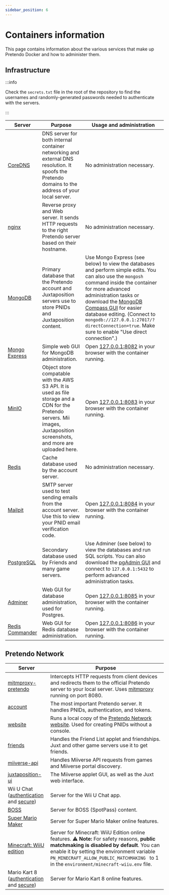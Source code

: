 ```yaml
---
sidebar_position: 6
---
```


# Containers information

This page contains information about the various services that make up Pretendo Docker and how to administer them.

## Infrastructure

:::info

Check the `secrets.txt` file in the root of the repository to find the usernames and randomly-generated passwords needed
to authenticate with the servers.

:::

| Server                                                          | Purpose                                                                                                                                                                        | Usage and administration                                                                                                                                                                                                                                                                                                                                                                                          |
| --------------------------------------------------------------- | ------------------------------------------------------------------------------------------------------------------------------------------------------------------------------ | ----------------------------------------------------------------------------------------------------------------------------------------------------------------------------------------------------------------------------------------------------------------------------------------------------------------------------------------------------------------------------------------------------------------- |
| [CoreDNS](https://coredns.io/)                                  | DNS server for both internal container networking and external DNS resolution. It spoofs the Pretendo domains to the address of your local server.                             | No administration necessary.                                                                                                                                                                                                                                                                                                                                                                                      |
| [nginx](https://nginx.org/en/)                                  | Reverse proxy and Web server. It sends HTTP requests to the right Pretendo server based on their hostname.                                                                     | No administration necessary.                                                                                                                                                                                                                                                                                                                                                                                      |
| [MongoDB](https://www.mongodb.com/)                             | Primary database that the Pretendo account and Juxtaposition servers use to store PNIDs and Juxtaposition content.                                                             | Use Mongo Express (see below) to view the databases and perform simple edits. You can also use the `mongosh` command inside the container for more advanced administration tasks or download the [MongoDB Compass GUI](https://www.mongodb.com/products/tools/compass) for easier database editing. (Connect to `mongodb://127.0.0.1:27017/?directConnection=true`. Make sure to enable "Use direct connection".) |
| [Mongo Express](https://github.com/mongo-express/mongo-express) | Simple web GUI for MongoDB administration.                                                                                                                                     | Open [127.0.0.1:8082](http://127.0.0.1:8082) in your browser with the container running.                                                                                                                                                                                                                                                                                                                          |
| [MinIO](https://min.io/)                                        | Object store compatable with the AWS S3 API. It is used as file storage and a CDN for the Pretendo servers. Mii images, Juxtaposition screenshots, and more are uploaded here. | Open [127.0.0.1:8083](http://127.0.0.1:8083) in your browser with the container running.                                                                                                                                                                                                                                                                                                                          |
| [Redis](https://redis.io/)                                      | Cache database used by the account server.                                                                                                                                     | No administration necessary.                                                                                                                                                                                                                                                                                                                                                                                      |
| [Mailpit](https://mailpit.axllent.org/)                         | SMTP server used to test sending emails from the account server. Use this to view your PNID email verification code.                                                           | Open [127.0.0.1:8084](http://127.0.0.1:8084) in your browser with the container running.                                                                                                                                                                                                                                                                                                                          |
| [PostgreSQL](https://www.postgresql.org/)                       | Secondary database used by Friends and many game servers.                                                                                                                      | Use Adminer (see below) to view the databases and run SQL scripts. You can also download the [pgAdmin GUI](https://www.pgadmin.org/) and connect to `127.0.0.1:5432` to perform advanced administration tasks.                                                                                                                                                                                                    |
| [Adminer](https://www.adminer.org/)                             | Web GUI for database administration, used for Postgres.                                                                                                                        | Open [127.0.0.1:8085](http://127.0.0.1:8085) in your browser with the container running.                                                                                                                                                                                                                                                                                                                          |
| [Redis Commander](https://joeferner.github.io/redis-commander/) | Web GUI for Redis database administration.                                                                                                                                     | Open [127.0.0.1:8086](http://127.0.0.1:8086) in your browser with the container running.                                                                                                                                                                                                                                                                                                                          |

## Pretendo Network

| Server                                                                                                                                                       | Purpose                                                                                                                                                                             |
| ------------------------------------------------------------------------------------------------------------------------------------------------------------ | ----------------------------------------------------------------------------------------------------------------------------------------------------------------------------------- |
| [mitmproxy-pretendo](https://github.com/MatthewL246/mitmproxy-pretendo)                                                                                      | Intercepts HTTP requests from client devices and redirects them to the official Pretendo server to your local server. Uses [mitmproxy](https://mitmproxy.org) running on port 8080. |
| [account](https://github.com/PretendoNetwork/account)                                                                                                        | The most important Pretendo server. It handles PNIDs, authentication, and tokens.                                                                                                   |
| [website](https://github.com/PretendoNetwork/website)                                                                                                        | Runs a local copy of the [Pretendo Network website](https://pretendo.network). Used for creating PNIDs without a console.                                                           |
| [friends](https://github.com/PretendoNetwork/friends)                                                                                                        | Handles the Friend List applet and friendships. Juxt and other game servers use it to get friends.                                                                                  |
| [miiverse-api](https://github.com/PretendoNetwork/miiverse-api)                                                                                              | Handles Miiverse API requests from games and Miiverse portal discovery.                                                                                                             |
| [juxtaposition-ui](https://github.com/PretendoNetwork/juxtaposition-ui)                                                                                      | The Miiverse applet GUI, as well as the Juxt web interface.                                                                                                                         |
| Wii U Chat ([authentication](https://github.com/PretendoNetwork/wiiu-chat-authentication) and [secure](https://github.com/PretendoNetwork/wiiu-chat-secure)) | Server for the Wii U Chat app.                                                                                                                                                      |
| [BOSS](https://github.com/PretendoNetwork/BOSS)                                                                                                              | Server for BOSS (SpotPass) content.                                                                                                                                                 |
| [Super Mario Maker](https://github.com/PretendoNetwork/super-mario-maker)                                                                                    | Server for Super Mario Maker online features.                                                                                                                                       |
| [Minecraft: WiiU edition](https://github.com/PretendoNetwork/minecraft-wiiu)                                                                          | Server for Minecraft: WiiU Edition online features. ⚠️ **Note:** For safety reasons, **public matchmaking is disabled by default**. You can enable it by setting the environment variable `PN_MINECRAFT_ALLOW_PUBLIC_MATCHMAKING ` to 1 in the `environment/minecraft-wiiu.env` file.
| Mario Kart 8 ([authentication](https://github.com/PretendoNetwork/mario-kart-8-authentication) and [secure](https://github.com/PretendoNetwork/mario-kart-8-secure)) | Server for Mario Kart 8 online features.

